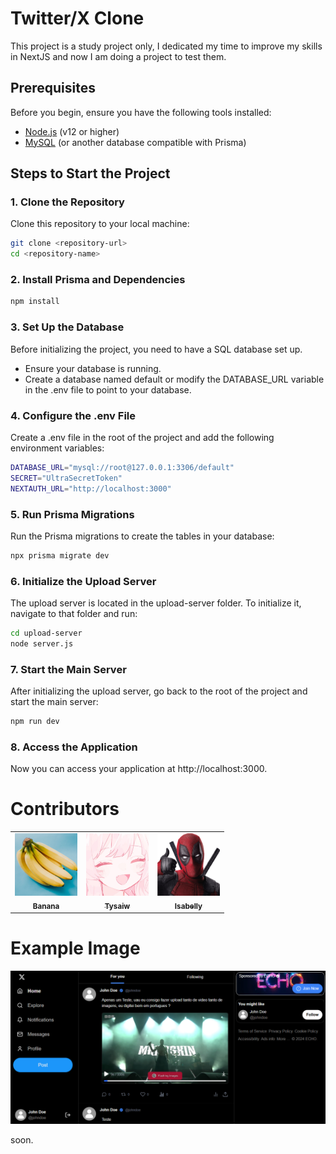 # Twitter/X Clone

This project is a study project only, I dedicated my time to improve my skills in NextJS and now I am doing a project to test them.


## Prerequisites

Before you begin, ensure you have the following tools installed:

- [Node.js](https://nodejs.org/) (v12 or higher)
- [MySQL](https://www.mysql.com/) (or another database compatible with Prisma)

## Steps to Start the Project

### 1. Clone the Repository

Clone this repository to your local machine:

```bash
git clone <repository-url>
cd <repository-name>
```

### 2. Install Prisma and Dependencies

```bash
npm install
```

### 3. Set Up the Database

Before initializing the project, you need to have a SQL database set up.

- Ensure your database is running.
- Create a database named default or modify the DATABASE_URL variable in the .env file to point to your database.

### 4. Configure the .env File

Create a .env file in the root of the project and add the following environment variables:

```bash
DATABASE_URL="mysql://root@127.0.0.1:3306/default"
SECRET="UltraSecretToken"
NEXTAUTH_URL="http://localhost:3000"
```

### 5. Run Prisma Migrations

Run the Prisma migrations to create the tables in your database:

```bash
npx prisma migrate dev
```

### 6. Initialize the Upload Server

The upload server is located in the upload-server folder. To initialize it, navigate to that folder and run:

```bash
cd upload-server
node server.js
```

### 7. Start the Main Server

After initializing the upload server, go back to the root of the project and start the main server:

```bash
npm run dev
```

### 8. Access the Application

Now you can access your application at http://localhost:3000.

# Contributors

<table>
  <tr>
    <td align="center">
      <a href="#">
        <img src="/assets/banana.png" width="100px;" alt="photo"/><br>
        <sub>
          <b>Banana</b>
        </sub>
      </a>
    </td>
    <td align="center">
      <a href="#">
        <img src="/assets/tysaiw.png" width="100px;" alt="photo"/><br>
        <sub>
          <b>Tysaiw</b>
        </sub>
      </a>
    </td> 
    <td align="center">
      <a href="#">
        <img src="/assets/isa.png" width="100px;" alt="photo"/><br>
        <sub>
          <b>Isabelly</b>
        </sub>
      </a>
    </td> 
  </tr>
</table>

# Example Image

<img src="./assets/example.png">



soon.
